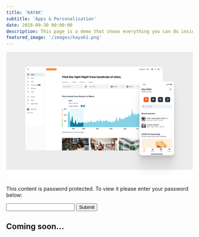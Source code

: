 ```yaml
---
title: 'KAYAK'
subtitle: 'Apps & Personalization'
date: 2018-09-30 00:00:00
description: This page is a demo that shows everything you can do inside portfolio and blog posts.
featured_image: '/images/kayak1.png'
---
```


<div>
    <img src="/images/kayak2.png"/>
</div>

<script src="{{ '/js/password.js' }}"></script>
<div id="password-section" class="password-section">
    <p class="text-start password-section-p">This content is password protected. To view it please enter your password below:</p>
    <div class="password-section-content">
        <div class="input-group mb-3">
            <input id='password' class="form-control" type='password' />
            <button type="button" class="btn btn-outline-secondary password-section-button" onclick="canAccess()">
                Submit
            </button>
        </div>
    </div>
</div>

<div id="content-hide" class="display-none">
    <h2>Coming soon...</h2>
</div>
